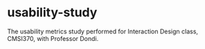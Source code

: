 usability-study
===============

The usability metrics study performed for Interaction Design class, CMSI370, with Professor Dondi.
